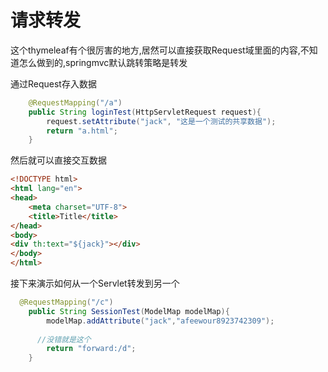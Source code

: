 # 请求转发

这个thymeleaf有个很厉害的地方,居然可以直接获取Request域里面的内容,不知道怎么做到的,springmvc默认跳转策略是转发

通过Request存入数据

```java
    @RequestMapping("/a")
    public String loginTest(HttpServletRequest request){
        request.setAttribute("jack", "这是一个测试的共享数据");
        return "a.html";
    }
```

然后就可以直接交互数据

```html
<!DOCTYPE html>
<html lang="en">
<head>
    <meta charset="UTF-8">
    <title>Title</title>
</head>
<body>
<div th:text="${jack}"></div>
</body>
</html>
```

接下来演示如何从一个Servlet转发到另一个

```java
  @RequestMapping("/c")
    public String SessionTest(ModelMap modelMap){
        modelMap.addAttribute("jack","afeewour8923742309");
        
      //没错就是这个
        return "forward:/d";
    }
```

